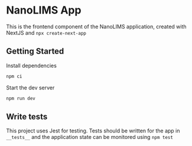 # NanoLIMS App

This is the frontend component of the NanoLIMS application, created with NextJS and `npx create-next-app`

## Getting Started

Install dependencies

```bash
npm ci
```

Start the dev server

```bash
npm run dev
```

## Write tests 

This project uses Jest for testing. Tests should be written for the app in `__tests__` and the application state can be monitored using `npm test`
